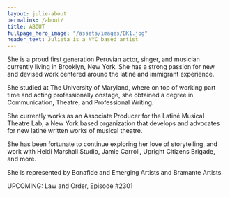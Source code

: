 ```yaml
---
layout: julie-about
permalink: /about/
title: ABOUT
fullpage_hero_image: "/assets/images/BK1.jpg"
header_text: Julieta is a NYC based artist
---
```

She is a proud first generation Peruvian actor, singer, and musician currently living in Brooklyn, New York. She has a strong passion for new and devised work centered around the latiné and immigrant experience.

She studied at The University of Maryland, where on top of working part time and acting professionally onstage, she obtained a degree in Communication, Theatre, and Professional Writing. 

She currently works as an Associate Producer for the Latiné Musical Theatre Lab, a New York based organization that develops and advocates for new latiné written works of musical theatre.

She has been fortunate to continue exploring her love of storytelling, and work with Heidi Marshall Studio, Jamie Carroll, Upright Citizens Brigade, and more.

She is represented by Bonafide and Emerging Artists and Bramante Artists. 

UPCOMING: Law and Order, Episode #2301
